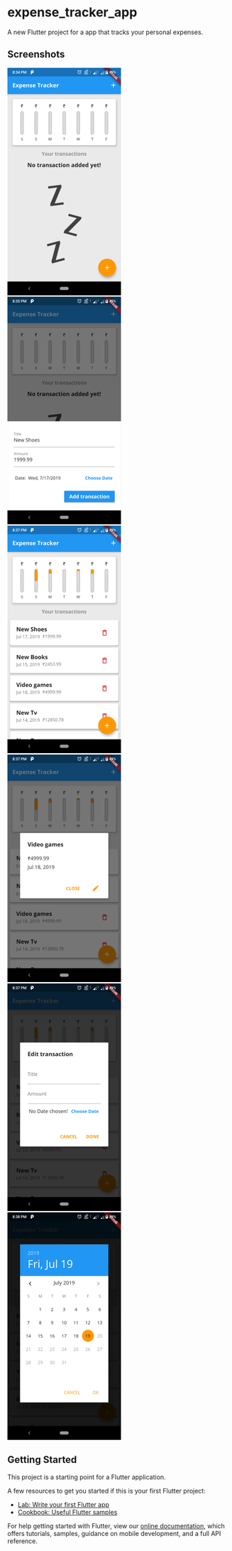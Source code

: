 # expense_tracker_app

A new Flutter project for a app that tracks your personal expenses.

## Screenshots

<img src="sc1.png" width="256">&nbsp;   &nbsp;   &nbsp;  <img src="sc2.png" width="256">   &nbsp;   &nbsp;   <img src="sc3.png" width="256">   &nbsp;   &nbsp;   <img src="sc4.png" width="256">   &nbsp;   &nbsp;   <img src="sc5.png" width="256">   &nbsp;   &nbsp;   <img src="sc6.png" width="256">

## Getting Started

This project is a starting point for a Flutter application.

A few resources to get you started if this is your first Flutter project:

- [Lab: Write your first Flutter app](https://flutter.dev/docs/get-started/codelab)
- [Cookbook: Useful Flutter samples](https://flutter.dev/docs/cookbook)

For help getting started with Flutter, view our 
[online documentation](https://flutter.dev/docs), which offers tutorials, 
samples, guidance on mobile development, and a full API reference.
